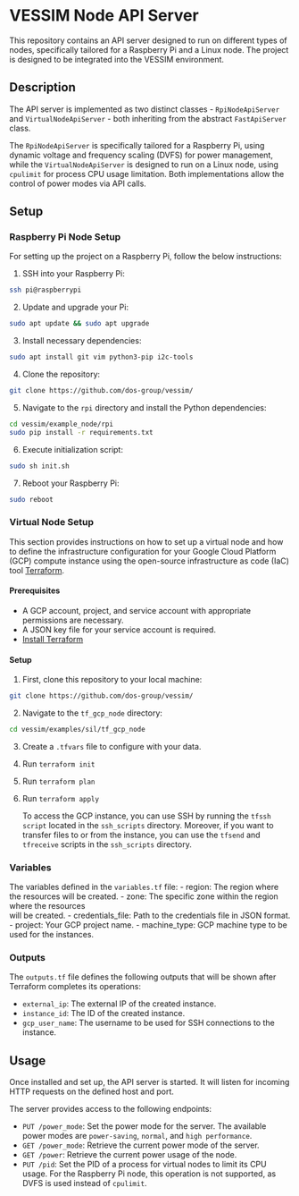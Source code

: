 # VESSIM Node API Server

This repository contains an API server designed to run on different types of
nodes, specifically tailored for a Raspberry Pi and a Linux node. The project
is designed to be integrated into the VESSIM environment.

## Description

The API server is implemented as two distinct classes - `RpiNodeApiServer` and
`VirtualNodeApiServer` - both inheriting from the abstract `FastApiServer`
class.

The `RpiNodeApiServer` is specifically tailored for a Raspberry Pi, using
dynamic voltage and frequency scaling (DVFS) for power management, while the
`VirtualNodeApiServer` is designed to run on a Linux node, using `cpulimit` for
process CPU usage limitation. Both implementations allow the control of power
modes via API calls.

## Setup
### Raspberry Pi Node Setup

For setting up the project on a Raspberry Pi, follow the below instructions:

1. SSH into your Raspberry Pi:
```bash
ssh pi@raspberrypi
```

2. Update and upgrade your Pi:
```bash
sudo apt update && sudo apt upgrade
```

3. Install necessary dependencies:
```bash
sudo apt install git vim python3-pip i2c-tools
```

4. Clone the repository:
```bash
git clone https://github.com/dos-group/vessim/
```

5. Navigate to the `rpi` directory and install the Python dependencies:
```bash
cd vessim/example_node/rpi
sudo pip install -r requirements.txt
```

6. Execute initialization script:
```bash
sudo sh init.sh
```

7. Reboot your Raspberry Pi:
```bash
sudo reboot
```

### Virtual Node Setup

This section provides instructions on how to set up a virtual node and how 
to define the infrastructure configuration for your Google Cloud Platform (GCP) compute instance using the open-source infrastructure as code (IaC) tool [Terraform](https://www.terraform.io/).

#### Prerequisites

- A GCP account, project, and service account with appropriate permissions 
are necessary.
- A JSON key file for your service account is required.
- [Install Terraform](https://developer.hashicorp.com/terraform/tutorials/aws-get-started/install-cli)

#### Setup

1. First, clone this repository to your local machine:
```bash
git clone https://github.com/dos-group/vessim/
```

2. Navigate to the `tf_gcp_node` directory:
```bash
cd vessim/examples/sil/tf_gcp_node
```

3. Create a `.tfvars` file to configure with your data. 
	
4. Run `terraform init`

5. Run `terraform plan`

6. Run `terraform apply`

	To access the GCP instance, you can use SSH by running the `tfssh script` located in the `ssh_scripts` directory. 
	Moreover, if you want to transfer files to or from the instance, you can use the `tfsend` and `tfreceive` scripts in the `ssh_scripts` directory.

### Variables
The variables defined in the `variables.tf` file:
	- region: The region where the resources will be created.
	- zone: The specific zone within the region where the resources  
	will be created.
	- credentials_file: Path to the credentials file in JSON format.
	- project: Your GCP project name.
	- machine_type: GCP machine type to be used for the instances.

### Outputs

The `outputs.tf` file defines the following outputs that will be shown 
after Terraform completes its operations:

- `external_ip`: The external IP of the created instance.
- `instance_id`: The ID of the created instance.
- `gcp_user_name`: The username to be used for SSH connections to the 
instance.

## Usage

Once installed and set up, the API server is started.
It will listen for incoming HTTP requests on the defined 
host and port.

The server provides access to the following endpoints:

- `PUT /power_mode`: Set the power mode for the server. The available 
power modes are `power-saving`, `normal`, and `high performance`.
- `GET /power_mode`: Retrieve the current power mode of the server.
- `GET /power`: Retrieve the current power usage of the node.
- `PUT /pid`: Set the PID of a process for virtual nodes to limit its 
CPU usage. For the Raspberry Pi node, this operation is not supported, 
as DVFS is used instead of `cpulimit`.